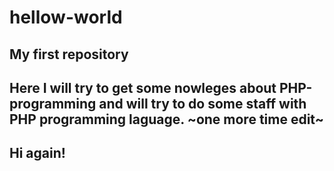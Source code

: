 # hellow-world
My first repository
-
Here I will try to get some nowleges about PHP-programming and will try to do some staff with PHP programming laguage.
~one more time edit~
-
## Hi again!
